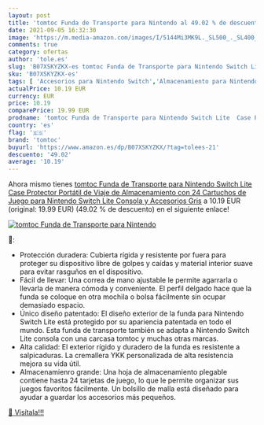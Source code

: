 ```yaml
---
layout: post
title: 'tomtoc Funda de Transporte para Nintendo al 49.02 % de descuento'
date: 2021-09-05 16:32:30
image: 'https://m.media-amazon.com/images/I/5144Mi3MK9L._SL500_._SL400_.jpg'
comments: true
category: ofertas
author: 'tole.es'
slug: 'B07XSKYZKX-es tomtoc Funda de Transporte para Nintendo Switch Lite Case...'
sku: 'B07XSKYZKX-es'
tags: [ 'Accesorios para Nintendo Switch','Almacenamiento para Nintendo Switch','Fundas para Nintendo Switch','Fundas y almacenamiento para Nintendo Switch','Hardware y juegos para Nintendo Switch','Videojuegos','nintendo','tomtoc', ]
actualPrice: 10.19 EUR
currency: EUR
price: 10.19
comparePrice: 19.99 EUR
prodname: 'tomtoc Funda de Transporte para Nintendo Switch Lite  Case Protector Portátil de Viaje de Almacenamiento con 24 Cartuchos de Juego para Nintendo Switch Lite Consola y Accesorios  Gris'
country: 'es'
flag: '🇪🇸'
brand: 'tomtoc'
buyurl: 'https://www.amazon.es/dp/B07XSKYZKX/?tag=tolees-21'
descuento: '49.02'
average: '10.19'
---
```


Ahora mismo tienes [tomtoc Funda de Transporte para Nintendo Switch Lite  Case Protector Portátil de Viaje de Almacenamiento con 24 Cartuchos de Juego para Nintendo Switch Lite Consola y Accesorios  Gris](https://www.amazon.es/dp/B07XSKYZKX/?tag=tolees-21) a 10.19 EUR (original: 19.99 EUR) (49.02 %  de descuento) en el siguiente enlace!

[![tomtoc Funda de Transporte para Nintendo](https://m.media-amazon.com/images/I/5144Mi3MK9L._SL500_._SL400_.jpg)](https://www.amazon.es/dp/B07XSKYZKX/?tag=tolees-21)

🔎:

- Protección duradera: Cubierta rígida y resistente por fuera para proteger su dispositivo libre de golpes y caídas y material interior suave para evitar rasguños en el dispositivo.
- Fácil de llevar: Una correa de mano ajustable le permite agarrarla o llevarla de manera cómoda y conveniente. El perfil delgado hace que la funda se coloque en otra mochila o bolsa fácilmente sin ocupar demasiado espacio.
- Único diseño patentado: El diseño exterior de la funda para Nintendo Switch Lite está protegido por su apariencia patentada en todo el mundo. Esta funda de transporte también se adapta a Nintendo Switch Lite consola con una carcasa tomtoc y muchas otras marcas.
- Alta calidad: El exterior rígido y duradero de la funda es resistente a salpicaduras. La cremallera YKK personalizada de alta resistencia mejora su vida útil.
- Almacenamienro grande: Una hoja de almacenamiento plegable contiene hasta 24 tarjetas de juego, lo que le permite organizar sus juegos favoritos fácilmente. Un bolsillo de malla está diseñado para ayudar a guardar los accesorios más pequeños.

[🛒 Visítala!!!](https://www.amazon.es/dp/B07XSKYZKX/?tag=tolees-21)
